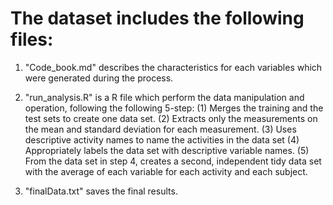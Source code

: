 The dataset includes the following files:
====================================
1. "Code_book.md" describes the characteristics for each variables which were generated during the process.

2. "run_analysis.R" is a R file which perform the data manipulation and operation, following the following 5-step:
(1) Merges the training and the test sets to create one data set.
(2) Extracts only the measurements on the mean and standard deviation for each measurement.
(3) Uses descriptive activity names to name the activities in the data set
(4) Appropriately labels the data set with descriptive variable names.
(5) From the data set in step 4, creates a second, independent tidy data set with the average of each variable for each activity and each subject.

3. "finalData.txt" saves the final results.
